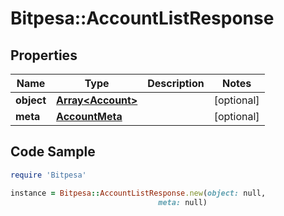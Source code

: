 # Bitpesa::AccountListResponse

## Properties

Name | Type | Description | Notes
------------ | ------------- | ------------- | -------------
**object** | [**Array&lt;Account&gt;**](Account.md) |  | [optional] 
**meta** | [**AccountMeta**](AccountMeta.md) |  | [optional] 

## Code Sample

```ruby
require 'Bitpesa'

instance = Bitpesa::AccountListResponse.new(object: null,
                                 meta: null)
```


